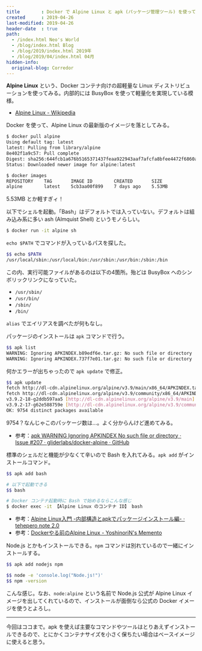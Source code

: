 ```yaml
---
title        : Docker で Alpine Linux と apk (パッケージ管理ツール) を使ってみる
created      : 2019-04-26
last-modified: 2019-04-26
header-date  : true
path:
  - /index.html Neo's World
  - /blog/index.html Blog
  - /blog/2019/index.html 2019年
  - /blog/2019/04/index.html 04月
hidden-info:
  original-blog: Corredor
---
```


**Alpine Linux** という、Docker コンテナ向けの超軽量な Linux ディストリビューションを使ってみる。内部的には BusyBox を使って軽量化を実現している模様。

- [Alpine Linux - Wikipedia](https://ja.wikipedia.org/wiki/Alpine_Linux)

Docker を使って、Alpine Linux の最新版のイメージを落としてみる。

```bash
$ docker pull alpine
Using default tag: latest
latest: Pulling from library/alpine
8e402f1a9c57: Pull complete
Digest: sha256:644fcb1a676b5165371437feaa922943aaf7afcfa8bfee4472f6860aad1ef2a0
Status: Downloaded newer image for alpine:latest

$ docker images
REPOSITORY    TAG       IMAGE ID        CREATED       SIZE
alpine        latest    5cb3aa00f899    7 days ago    5.53MB
```

5.53MB とか軽すぎィ！

以下でシェルを起動。「Bash」はデフォルトでは入っていない。デフォルトは組み込み系に多い ash (Almquist Shell) というモノらしい。

```bash
$ docker run -it alpine sh
```

`echo $PATH` でコマンドが入っているパスを探した。

```bash
$$ echo $PATH
/usr/local/sbin:/usr/local/bin:/usr/sbin:/usr/bin:/sbin:/bin
```

この内、実行可能ファイルがあるのは以下の4箇所。殆どは BusyBox へのシンボリックリンクになっていた。

- `/usr/sbin/`
- `/usr/bin/`
- `/sbin/`
- `/bin/`

`alias` でエイリアスを調べたが何もなし。

パッケージのインストールは `apk` コマンドで行う。

```bash
$$ apk list
WARNING: Ignoring APKINDEX.b89edf6e.tar.gz: No such file or directory
WARNING: Ignoring APKINDEX.737f7e01.tar.gz: No such file or directory
```

何かエラーが出ちゃったので `apk update` で修正。

```bash
$$ apk update
fetch http://dl-cdn.alpinelinux.org/alpine/v3.9/main/x86_64/APKINDEX.tar.gz
fetch http://dl-cdn.alpinelinux.org/alpine/v3.9/community/x86_64/APKINDEX.tar.gz
v3.9.2-18-g2ddb597aa5 [http://dl-cdn.alpinelinux.org/alpine/v3.9/main]
v3.9.2-17-g62e588759e [http://dl-cdn.alpinelinux.org/alpine/v3.9/community]
OK: 9754 distinct packages available
```

9754？なんじゃこのパッケージ数は…。よく分からんけど進めてみる。

- 参考：[apk WARNING Ignoring APKINDEX No such file or directory · Issue #207 · gliderlabs/docker-alpine · GitHub](https://github.com/gliderlabs/docker-alpine/issues/207)

標準のシェルだと機能が少なくて辛いので Bash を入れてみる。`apk add` がインストールコマンド。

```bash
$$ apk add bash

# 以下で起動できる
$$ bash

# Docker コンテナ起動時に Bash で始めるならこんな感じ
$ docker exec -it 【Alpine Linux のコンテナ ID】 bash
```

- 参考：[Alpine Linux入門 -内部構造とapkでパッケージインストール編- · tehepero note 2.0](https://blog.stormcat.io/post/entry/alpine-entry-apk/)
- 参考：[Dockerやる前のAlpine Linux - YoshinoriN's Memento](https://yoshinorin.net/2016/10/01/alpine-linux/)

Node.js とかもインストールできる。`npm` コマンドは別れているので一緒にインストールする。

```bash
$$ apk add nodejs npm

$$ node -e 'console.log("Node.js!")'
$$ npm -version
```

こんな感じ。なお、`node:alpine` という名前で Node.js 公式が Alpine Linux イメージを出してくれているので、インストールが面倒なら公式の Docker イメージを使うとよろし。

---

今回はココまで。apk を使えば主要なコマンドやツールはとりあえずインストールできるので、とにかくコンテナサイズを小さく保ちたい場合はベースイメージに使えると思う。
